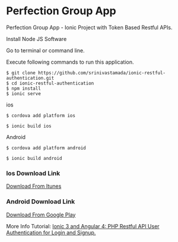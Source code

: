 # Perfection Group  App

Perfection Group  App - Ionic Project with Token Based Restful APIs. 


Install Node JS Software

Go to terminal or command line.

Execute following commands to run this application.


```
$ git clone https://github.com/srinivastamada/ionic-restful-authentication.git
$ cd ionic-restful-authentication
$ npm install
$ ionic serve

```

ios
```
$ cordova add platform ios

$ ionic build ios

```

Android
```
$ cordova add platform android

$ ionic build android

```


### Ios Download Link
<a href="https://apps.apple.com/us/app/perfection-group/id970944625">Download From Itunes</a>

### Android Download Link
<a href="https://play.google.com/store/apps/details?id=com.perfectiongroup">Download From Google Play</a>

More Info Tutorial: <a href="http://www.9lessons.info/2017/06/ionic-angular-php-login-restful-api.html">Ionic 3 and Angular 4: PHP Restful API User Authentication for Login and Signup.</a>
